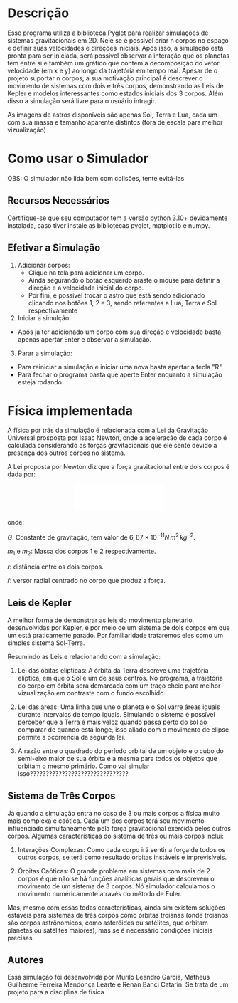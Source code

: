 # Descrição
 Esse programa utiliza a biblioteca Pyglet para realizar simulações de sistemas gravitacionais em 2D. Nele se é possível criar n corpos no espaço e definir suas velocidades e direções iniciais. Após isso, a simulação está pronta para ser iniciada, será possível observar a interação que os planetas tem entre si e também um gráfico que contem a decomposição do vetor velocidade (em x e y) ao longo da trajetória em tempo real. Apesar de o projeto suportar n corpos, a sua motivação principal é descrever o movimento de sistemas com dois e três corpos, demonstrando as Leis de Kepler e modelos interessantes como estados iniciais dos 3 corpos.  Além disso a simulação será livre para o usuário intragir.

 As imagens de astros disponíveis são apenas Sol, Terra e Lua, cada um com sua massa e tamanho aparente distintos (fora de escala para melhor vizualização)
 
 # Como usar o Simulador
 OBS: O simulador não lida bem com colisões, tente evitá-las
 
 ## Recursos Necessários
 Certifique-se que seu computador tem a versão python 3.10+ devidamente instalada, caso tiver instale as bibliotecas pyglet, matplotlib e numpy.

 ## Efetivar a Simulação
1. Adicionar corpos:
   - Clique na tela para adicionar um corpo.
   - Ainda segurando o botão esquerdo araste o mouse para definir a direção e a velocidade inicial do corpo.
   - Por fim, é possível trocar o astro que está sendo adicionado clicando nos botões 1, 2 e 3, sendo referentes a Lua, Terra e Sol respectivamente
2. Iniciar a simulção:
  - Após ja ter adicionado um corpo com sua direção e velocidade basta apenas apertar Enter e observar a simulação.
3. Parar a simulação:
  - Para reiniciar a simulação e iniciar uma nova basta apertar a tecla "R"
  - Para fechar o programa basta que aperte Enter enquanto a simulação esteja rodando.

# Física implementada
 A física por trás da simulação é relacionada com a Lei da Gravitação Universal prosposta por Isaac Newton, onde a aceleração de cada corpo é calculada considerando as forças gravitacionais que ele sente devido a presença dos outros corpos no sistema.
 
 A Lei proposta por Newton diz que a força gravitacional entre dois corpos é dada por:
 
<div align="center">
  <img src="/img/offof(1).png" alt="Formula" width="200">
</div>

onde:

$G$: Constante de gravitação, tem valor de $6,67 \times 10^{-11} N \, m^2 \, kg^{-2}.$

$m_1$ e $m_2$: Massa dos corpos 1 e 2 respectivamente.

$r$: distância entre os dois corpos.

$\hat{r}$: versor radial centrado no corpo que produz a força.

## Leis de Kepler
 A melhor forma de demonstrar as leis do movimento planetário, desenvolvidas por Kepler, é por meio de um sistema de dois corpos em que um está praticamente parado. Por familiaridade trataremos eles como um simples sistema Sol-Terra.

 Resumindo as Leis e relacionando com a simulação:

 1. Lei das óbitas elipticas: A órbita da Terra descreve uma trajetória elíptica, em que o Sol é um de seus centros. No programa, a trajetória do corpo em órbita será demarcada com um traço cheio para melhor vizualização em contraste com o fundo escolhido.
   
 2. Lei das áreas: Uma linha que une o planeta e o Sol varre áreas iguais durante intervalos de tempo iguais. Simulando o sistema é possível perceber que a Terra é mais veloz quando passa perto do sol ao comparar de quando está longe, isso aliado com o movimento de elipse permite a ocorrencia da segunda lei.
 
3. A razão entre o quadrado do período orbital de um objeto e o cubo do semi-eixo maior de sua órbita é a mesma para todos os objetos que orbitam o mesmo primário. Como vai simular isso???????????????????????????????
 
## Sistema de Três Corpos
 Já quando a simulação entra no caso de 3 ou mais corpos a física muito mais complexa e caótica. Cada um dos corpos terá seu movimento influenciado simultaneamente pela força gravitacional exercida pelos outros corpos. Algumas características do sistema de três ou mais corpos inclui:
 
 1. Interações Complexas:
    Como cada corpo irá sentir a força de todos os outros corpos, se terá como resultado órbitas instáveis e imprevisíveis.

2. Órbitas Caóticas:
   O grande problema em sistemas com mais de 2 corpos é que não se há funções analíticas gerais que descrevem o movimento de um sistema de 3 corpos. Nó simulador calculamos o movimento numéricamente através do método de Euler.

 Mas, mesmo com essas todas caracteristicas, ainda sim existem soluções estáveis para sistemas de três corpos como órbitas troianas (onde troianos são corpos astrônomicos, como asteróides ou satélites, que orbitam planetas ou satélites maiores), mas se é necessário condições iniciais precisas. 

## Autores
Essa simulação foi desenvolvida por Murilo Leandro Garcia, Matheus Guilherme Ferreira Mendonça Learte e Renan Banci Catarin. Se trata de um projeto para a disciplina de física
